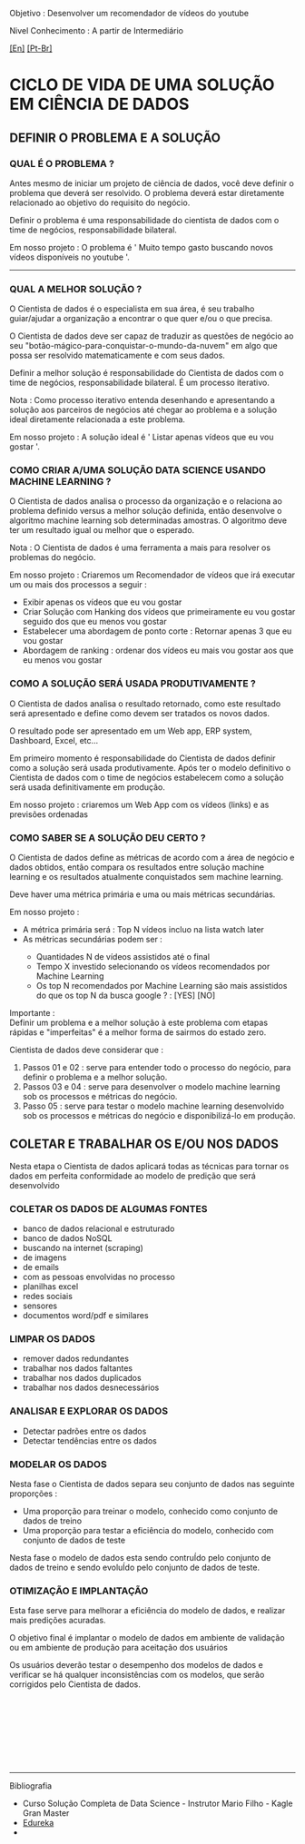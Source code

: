 <p>Objetivo : Desenvolver um recomendador de vídeos do youtube</p>
<p>Nivel Conhecimento : A partir de  Intermediário</p>
<p><a href="blank_">[En]</a>  <a href="blank_">[Pt-Br]</a></p>
<h1>CICLO DE VIDA DE UMA SOLUÇÃO EM CIÊNCIA DE DADOS</h1>
<h2>DEFINIR O PROBLEMA E A SOLUÇÃO</h2>
<h3>QUAL É O PROBLEMA ?</h3>
<p>Antes mesmo de iniciar um projeto de ciência de dados, você deve definir o problema que deverá ser resolvido. O problema deverá estar diretamente relacionado ao objetivo do requisito do negócio.</p>
<p>Definir o problema é uma responsabilidade do cientista de dados com o time de negócios, responsabilidade bilateral.</p>
<p>Em nosso projeto : O problema é ' Muito tempo gasto buscando novos vídeos disponíveis no youtube '.</p>
<hr>
<h3>QUAL A MELHOR SOLUÇÃO ?</h3>
<p>O Cientista de dados é o especialista em sua área, é seu trabalho guiar/ajudar a organização a encontrar o que quer e/ou o que precisa.</p>
<p>O Cientista de dados deve ser capaz de traduzir as questões de negócio ao seu "botão-mágico-para-conquistar-o-mundo-da-nuvem" em algo que possa ser resolvido matematicamente e com seus dados.</p>
<p>Definir a melhor solução é responsabilidade do Cientista de dados com o time de negócios, responsabilidade bilateral. É um processo iterativo.</p>
<p>Nota : Como processo iterativo entenda desenhando e apresentando a solução aos parceiros de negócios até chegar ao problema e a solução ideal diretamente relacionada a este problema.</p>
<p>Em nosso projeto : A solução ideal é ' Listar apenas vídeos que eu vou gostar '.</p>
<h3>COMO CRIAR A/UMA SOLUÇÃO DATA SCIENCE USANDO MACHINE LEARNING ?</h3>
<p>O Cientista de dados analisa o processo da organização e o relaciona ao problema definido versus a melhor solução definida, então desenvolve o algoritmo machine learning sob determinadas amostras. O algoritmo deve ter um resultado igual ou melhor que o esperado.</p>
<p>Nota : O Cientista de dados é uma ferramenta a mais para resolver os problemas do negócio.</p>
<p>Em nosso projeto : Criaremos um Recomendador de vídeos que irá executar um ou mais dos processos a seguir :
    <ul>
        <li>Exibir apenas os vídeos que eu vou gostar</li>
		<li>Criar Solução com Hanking dos vídeos que primeiramente eu vou gostar seguido dos que eu menos vou gostar</li>
        <li>Estabelecer uma abordagem de ponto corte : Retornar apenas 3 que eu vou gostar</li>
        <li>Abordagem de ranking : ordenar dos vídeos eu mais vou gostar aos que eu menos vou gostar</li>
    </ul>
</p>
<h3>COMO A SOLUÇÃO SERÁ USADA PRODUTIVAMENTE ?</h3>
<p>O Cientista de dados analisa o resultado retornado, como este resultado será apresentado e define como devem ser tratados os novos dados.</p>
<p>O resultado pode ser apresentado em um Web app, ERP system, Dashboard, Excel, etc...</p>
<p>Em primeiro momento é responsabilidade do Cientista de dados definir como a solução será usada produtivamente. Após ter o modelo definitivo o Cientista de dados com o time de negócios estabelecem como a solução será usada definitivamente em produção.</p>
<p>Em nosso projeto : criaremos um Web App com os vídeos (links) e as previsões ordenadas</p>
<h3>COMO SABER SE A SOLUÇÃO DEU CERTO ?</h3>
<p>O Cientista de dados define as métricas de acordo com a área de negócio e dados obtidos, então compara os resultados entre solução machine learning e os resultados atualmente conquistados sem machine learning.</p>
<p>Deve haver uma métrica primária e uma ou mais métricas secundárias.</p>
<p>Em nosso projeto :
    <ul>
        <li>A métrica primária será : Top N vídeos incluo na lista watch later</li>
		<li>As métricas secundárias podem ser :</li>
        <ul>
            <li>Quantidades N de vídeos assistidos até o final</li>
            <li>Tempo X investido selecionando os vídeos recomendados por Machine Learning</li>
            <li>Os top N recomendados por Machine Learning são mais assistidos do que os top N da busca google ? : [YES] [NO]</li>
        </ul>
    </ul>
</p>
<p>Importante :<br>
Definir um problema e a melhor solução à este problema com etapas rápidas e "imperfeitas" é a melhor forma de sairmos do estado zero.</p>
<p>Cientista de dados deve considerar que :
    <ol>
        <li>Passos 01 e 02 : serve para entender todo o processo do negócio, para definir o problema e a melhor solução.
        </li>
        <li>Passos 03 e 04 : serve para desenvolver o modelo machine learning sob os processos e métricas do negócio.
        </li>
        <li>Passo 05 : serve para testar o modelo machine learning desenvolvido sob os processos e métricas do negócio e disponibilizá-lo em produção.
        </li>
    </ol>
</p>
<h2>COLETAR E TRABALHAR OS E/OU NOS DADOS</h2>
<p>Nesta etapa o Cientista de dados aplicará todas as técnicas para tornar os dados em perfeita conformidade ao modelo de predição que será desenvolvido</p>
<h3>COLETAR OS DADOS DE ALGUMAS FONTES</h3>
<p>
    <ul>
        <li>banco de dados relacional e estruturado</li>
        <li>banco de dados NoSQL</li>
        <li>buscando na internet (scraping)</li>
        <li>de imagens</li>
        <li>de emails</li>
        <li>com as pessoas envolvidas no processo</li>
        <li>planilhas excel</li>
        <li>redes sociais</li>
        <li>sensores</li>
        <li>documentos word/pdf e similares</li>
    </ul>
</p>
<h3>LIMPAR OS DADOS</h3>
<p>
    <ul>
        <li>remover dados redundantes</li>
        <li>trabalhar nos dados faltantes</li>
        <li>trabalhar nos dados duplicados</li>
        <li>trabalhar nos dados desnecessários</li>
    </ul>
</p>
<h3>ANALISAR E EXPLORAR OS DADOS</h3>
<p>
    <ul>
        <li>Detectar padrões entre os dados</li>
        <li>Detectar tendências entre os dados</li>
    </ul>
</p>
<h3>MODELAR OS DADOS</h3>
<p>Nesta fase o Cientista de dados separa seu conjunto de dados nas seguinte proporções :</p>
<p>
    <ul>
        <li>Uma proporção para treinar o modelo, conhecido como conjunto de dados de treino</li>
        <li>Uma proporção para testar a eficiência do modelo, conhecido com conjunto de dados de teste</li>
    </ul>
Nesta fase o modelo de dados esta sendo contruÍdo pelo conjunto de dados de treino e sendo evoluÍdo pelo conjunto de dados de teste.
</p>
<h3>OTIMIZAÇÃO E IMPLANTAÇÃO</h3>
<p>Esta fase serve para melhorar a eficiência do modelo de dados, e realizar mais predições acuradas.</p>
<p>O objetivo final é implantar o modelo de dados em ambiente de validação ou em ambiente de produção para aceitação dos usuários</p>
<p>Os usuários deverão testar o desempenho dos modelos de dados e verificar se há qualquer inconsistências com os modelos, que serão corrigidos pelo Cientista de dados.</p>
<br><br><br><br><br><br><br>
<hr>
<p>Bibliografia</p>
    <ul>
        <li>Curso Solução Completa de Data Science - Instrutor Mario Filho - Kagle Gran Master</li>
        <li><a href="https://www.edureka.co/blog/data-science-projects/#A%20Basic%20Approach%20To%20Solving%20A%20Problem%20Using%20Data%20Science">Edureka</a></li>
        <li></li>
    </ul>
